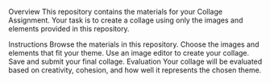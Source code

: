 Overview
This repository contains the materials for your Collage Assignment. Your task is to create a collage using only the images and elements provided in this repository.

Instructions
Browse the materials in this repository.
Choose the images and elements that fit your theme.
Use an image editor to create your collage.
Save and submit your final collage.
Evaluation
Your collage will be evaluated based on creativity, cohesion, and how well it represents the chosen theme.
